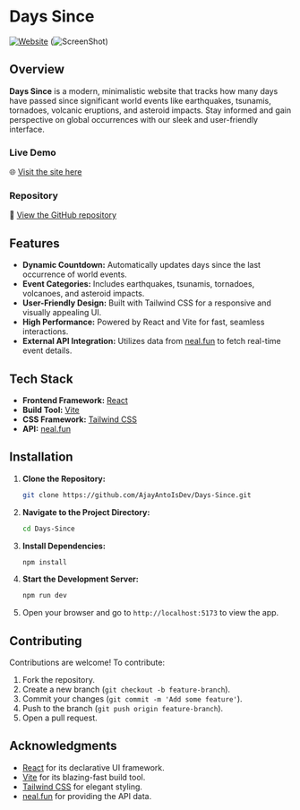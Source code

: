 # Days Since

[![Website](https://img.shields.io/website?url=https%3A%2F%2Fdays-since.floppy.us.kg)](https://days-since.floppy.us.kg)
(![ScreenShot](https://cloud-kmrlvatpq-hack-club-bot.vercel.app/0screenshot_2024-12-19_at_6.57.21___pm.png))

## Overview
**Days Since** is a modern, minimalistic website that tracks how many days have passed since significant world events like earthquakes, tsunamis, tornadoes, volcanic eruptions, and asteroid impacts. Stay informed and gain perspective on global occurrences with our sleek and user-friendly interface.

### Live Demo
🌐 [Visit the site here](https://days-since.floppy.us.kg)

### Repository
📂 [View the GitHub repository](https://github.com/AjayAntoIsDev/Days-Since)

## Features
- **Dynamic Countdown:** Automatically updates days since the last occurrence of world events.
- **Event Categories:** Includes earthquakes, tsunamis, tornadoes, volcanoes, and asteroid impacts.
- **User-Friendly Design:** Built with Tailwind CSS for a responsive and visually appealing UI.
- **High Performance:** Powered by React and Vite for fast, seamless interactions.
- **External API Integration:** Utilizes data from [neal.fun](https://neal.fun/) to fetch real-time event details.

## Tech Stack
- **Frontend Framework:** [React](https://reactjs.org/)
- **Build Tool:** [Vite](https://vitejs.dev/)
- **CSS Framework:** [Tailwind CSS](https://tailwindcss.com/)
- **API:** [neal.fun](https://neal.fun/)

## Installation

1. **Clone the Repository:**
   ```bash
   git clone https://github.com/AjayAntoIsDev/Days-Since.git
   ```

2. **Navigate to the Project Directory:**
   ```bash
   cd Days-Since
   ```

3. **Install Dependencies:**
   ```bash
   npm install
   ```

4. **Start the Development Server:**
   ```bash
   npm run dev
   ```

5. Open your browser and go to `http://localhost:5173` to view the app.

## Contributing

Contributions are welcome! To contribute:

1. Fork the repository.
2. Create a new branch (`git checkout -b feature-branch`).
3. Commit your changes (`git commit -m 'Add some feature'`).
4. Push to the branch (`git push origin feature-branch`).
5. Open a pull request.

## Acknowledgments

- [React](https://reactjs.org/) for its declarative UI framework.
- [Vite](https://vitejs.dev/) for its blazing-fast build tool.
- [Tailwind CSS](https://tailwindcss.com/) for elegant styling.
- [neal.fun](https://neal.fun/) for providing the API data.
